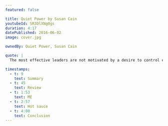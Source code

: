 ```yaml
---
featured: false

title: Quiet Power by Susan Cain
youtubeId: SR3DlXNg0gs
duration: 4:17
datePublished: 2016-06-02
image: cover.jpg

ownedBy: Quiet Power, Susan Cain

quote: |
  The most effective leaders are not motivated by a desire to control events or be in the spotlight. They are motivated by the desire to advance ideas and new ways of looking at the world

timestamps:
  - t: 9
    text: Summary
  - t: 45
    text: Review
  - t: 1:53
    text: ME
  - t: 2:57
    text: Hot sauce
  - t: 4:00
    text: Conclusion
---
```

